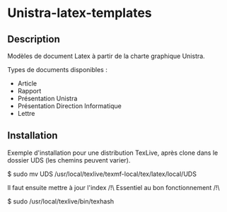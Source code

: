 Unistra-latex-templates
=======================

Description
-----------

Modèles de document Latex à partir de la charte graphique Unistra.

Types de documents disponibles :

* Article
* Rapport
* Présentation Unistra
* Présentation Direction Informatique
* Lettre


Installation
------------

Exemple d'installation pour une distribution TexLive, après clone dans le dossier UDS (les chemins peuvent varier).

$ sudo mv UDS /usr/local/texlive/texmf-local/tex/latex/local/UDS

Il faut ensuite mettre à jour l'index /!\ Essentiel au bon fonctionnement /!\

$ sudo /usr/local/texlive/bin/texhash
